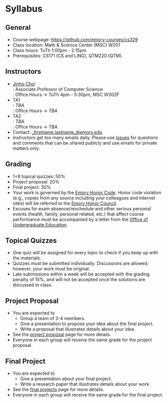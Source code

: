 # Syllabus

## General

* Course webpage: https://github.com/emory-courses/cs329
* Class location: Math & Science Center (MSC) W201
* Class hours: TuTh 1:00pm - 2:15pm
* Prerequisites: CS171 (CS and LING), QTM220 (QTM).

## Instructors

* [Jinho Choi](http://cs.emory.edu/~choi) <br>
  : Associate Professor of Computer Science<br>
  : Office Hours &rarr; TuTh 4pm - 5:30pm, MSC W302F
* TA1<br>
  : _TBA_<br>
  : Office Hours &rarr; _TBA_
* TA2<br>
  : _TBA_<br>
  : Office Hours &rarr; _TBA_
* Contact: _firstname.lastname_@emory.edu
* Instructors get too many emails daily. Please use [Issues](issue_guidelines.md) for questions and comments that can be shared publicly and use emails for private matters only.

## Grading

* 1+9 topical quizzes: 50%
* Project proposal: 20%
* Final project: 30%
* Your work is governed by the [Emory Honor Code](http://catalog.college.emory.edu/academic/policies-regulations/honor-code.html). Honor code violation (e.g., copies from any source including your colleagues and internet sites) will be referred to the [Emory Honor Council](http://college.emory.edu/oue/current-students/honor-council.html).
* Excuses for exam absence/reschedule and other serious personal events (health, family, personal related, etc.) that affect course performance must be accompanied by a letter from the [Office of Undergraduate Education](http://college.emory.edu/home/administration/office/undergraduate/).

## Topical Quizzes

* One quiz will be assigned for every topic to check if you keep up with the materials.
* Quizzes must be submitted individually. Discussions are allowed; however, your work must be original.
* Late submissions within a week will be accepted with the grading penalty of 15%, and will not be accepted once the solutions are discussed in class.

## Project Proposal

* You are expected to
  * Group a team of 3-4 members.
  * Give a presentation to propose your idea about the final project.
  * Write a proposal that illustrates details about your idea.
* See the [project proposal](project-proposal.md) page for more details.
* Everyone in each group will receive the same grade for the project proposal.

## Final Project

* You are expected to
  * Give a presentation about your final project.
  * Write a research paper that illustrates details about your work.
* See the [final projects](final-project.md) page for more details.
* Everyone in each group will receive the same grade for the final project.

